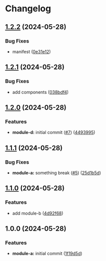 # Changelog

## [1.2.2](https://github.com/synthe102/tf-automation-sample/compare/v1.2.1...v1.2.2) (2024-05-28)


### Bug Fixes

* manifest ([0e31e12](https://github.com/synthe102/tf-automation-sample/commit/0e31e127718e04dff604ccd02ec4299b56dced7a))

## [1.2.1](https://github.com/synthe102/tf-automation-sample/compare/v1.2.0...v1.2.1) (2024-05-28)


### Bug Fixes

* add components ([038bdf4](https://github.com/synthe102/tf-automation-sample/commit/038bdf465039076105d51927f9bd4e29fb132194))

## [1.2.0](https://github.com/synthe102/tf-automation-sample/compare/v1.1.1...v1.2.0) (2024-05-28)


### Features

* **module-d:** initial commit ([#7](https://github.com/synthe102/tf-automation-sample/issues/7)) ([4493995](https://github.com/synthe102/tf-automation-sample/commit/449399582cbc8d7aa01f849225be1e0342ad061d))

## [1.1.1](https://github.com/synthe102/tf-automation-sample/compare/v1.1.0...v1.1.1) (2024-05-28)


### Bug Fixes

* **module-a:** something break ([#5](https://github.com/synthe102/tf-automation-sample/issues/5)) ([25d1b5d](https://github.com/synthe102/tf-automation-sample/commit/25d1b5d287552fdb033e050ef48992be218db62e))

## [1.1.0](https://github.com/synthe102/tf-automation-sample/compare/v1.0.0...v1.1.0) (2024-05-28)


### Features

* add module-b ([4d92f68](https://github.com/synthe102/tf-automation-sample/commit/4d92f68369c7a23dbe9ef63d6f6d9716dd076b3b))

## 1.0.0 (2024-05-28)


### Features

* **module-a:** initial commit ([1f19d5d](https://github.com/synthe102/tf-automation-sample/commit/1f19d5d53df2142222faa529b78a1bb7f92eb8fc))
